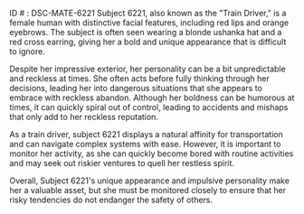 ID # : DSC-MATE-6221
Subject 6221, also known as the "Train Driver," is a female human with distinctive facial features, including red lips and orange eyebrows. The subject is often seen wearing a blonde ushanka hat and a red cross earring, giving her a bold and unique appearance that is difficult to ignore. 

Despite her impressive exterior, her personality can be a bit unpredictable and reckless at times. She often acts before fully thinking through her decisions, leading her into dangerous situations that she appears to embrace with reckless abandon. Although her boldness can be humorous at times, it can quickly spiral out of control, leading to accidents and mishaps that only add to her reckless reputation. 

As a train driver, subject 6221 displays a natural affinity for transportation and can navigate complex systems with ease. However, it is important to monitor her activity, as she can quickly become bored with routine activities and may seek out riskier ventures to quell her restless spirit. 

Overall, Subject 6221's unique appearance and impulsive personality make her a valuable asset, but she must be monitored closely to ensure that her risky tendencies do not endanger the safety of others.